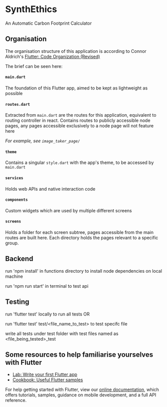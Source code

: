 # SynthEthics 

An Automatic Carbon Footprint Calculator

## Organisation

The organisation structure of this application is according to Connor Aldrich's
[Flutter: Code Organization (Revised)](https://medium.com/flutter-community/flutter-code-organization-revised-b09ad5cef7f6)

The brief can be seen here:

#### `main.dart`

The foundation of this Flutter app, aimed to be kept as lightweight as possible

#### `routes.dart`

Extracted from `main.dart` are the routes for this application, equivalent to routing controller in
react. Contains routes to publicly accessible node pages, any pages accessible exclusively to a
node page will not feature here

*For example, see `image_taker_page/`*

#### `theme`

Contains a singular `style.dart` with the app's theme, to be accessed by `main.dart`

#### `services`

Holds web APIs and native interaction code

#### `components`

Custom widgets which are used by multiple different screens

#### `screens`

Holds a folder for each screen subtree, pages accessible from the main routes are built here. Each
directory holds the pages relevant to a specific group.

## Backend
run 'npm install' in functions directory to install node dependencies on local machine

run 'npm run start' in terminal to test api

## Testing
run 'flutter test' locally to run all tests OR

run 'flutter test' test/<file_name_to_test> to test specifc file

write all tests under test folder with test files named as <file_being_tested>_test

## Some resources to help familiarise yourselves with Flutter

- [Lab: Write your first Flutter app](https://flutter.dev/docs/get-started/codelab)
- [Cookbook: Useful Flutter samples](https://flutter.dev/docs/cookbook)

For help getting started with Flutter, view our
[online documentation](https://flutter.dev/docs), which offers tutorials,
samples, guidance on mobile development, and a full API reference.
